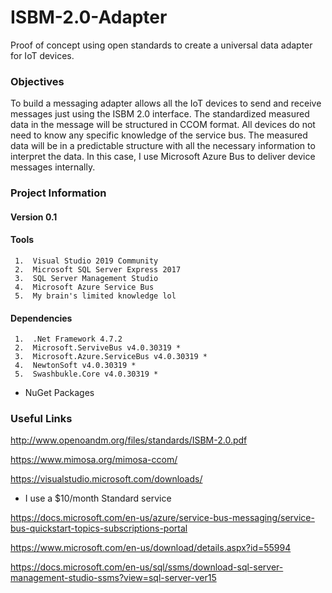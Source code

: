 # ISBM-2.0-Adapter

Proof of concept using open standards to create a universal data adapter for IoT devices. 

### Objectives

To build a messaging adapter allows all the IoT devices to send and receive messages just using the ISBM 2.0 interface. The standardized measured data in the message will be structured in CCOM format. All devices do not need to know any specific knowledge of the service bus. The measured data will be in a predictable structure with all the necessary information to interpret the data. In this case, I use Microsoft Azure Bus to deliver device messages internally.

### Project Information

#### Version 0.1

#### Tools
     1.  Visual Studio 2019 Community
     2.  Microsoft SQL Server Express 2017
     3.  SQL Server Management Studio
     4.  Microsoft Azure Service Bus
     5.  My brain's limited knowledge lol
     
#### Dependencies
     1.  .Net Framework 4.7.2
     2.  Microsoft.ServiveBus v4.0.30319 *
     3.  Microsoft.Azure.ServiceBus v4.0.30319 *
     4.  NewtonSoft v4.0.30319 *
     5.  Swashbukle.Core v4.0.30319 *
 
* NuGet Packages

### Useful Links

http://www.openoandm.org/files/standards/ISBM-2.0.pdf

https://www.mimosa.org/mimosa-ccom/

https://visualstudio.microsoft.com/downloads/

* I use a $10/month Standard service 

https://docs.microsoft.com/en-us/azure/service-bus-messaging/service-bus-quickstart-topics-subscriptions-portal

https://www.microsoft.com/en-us/download/details.aspx?id=55994

https://docs.microsoft.com/en-us/sql/ssms/download-sql-server-management-studio-ssms?view=sql-server-ver15
